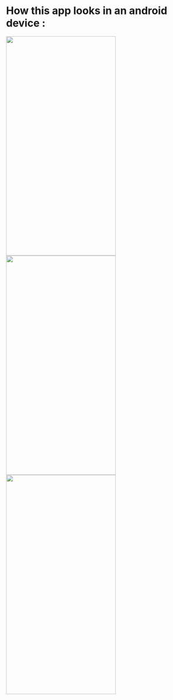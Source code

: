 # How this app looks in an android device :
<img src="https://user-images.githubusercontent.com/83108253/130276322-d8a71ba7-dbd5-4027-b49f-3984bb3d022d.jpg" height="600px" width="300px">    <img src="https://user-images.githubusercontent.com/83108253/130276329-116ce1fc-19e7-466d-9769-be10871846e8.jpg" height="600px" width="300px">    <img src="https://user-images.githubusercontent.com/83108253/130276346-6e474635-8158-4c90-a297-f3e184f0b346.jpg" height="600px" width="300px">

